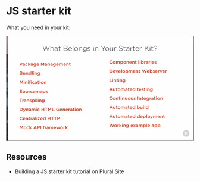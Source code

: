 # JS starter kit

What you need in your kit:

![What you need image](belongs-in-kit.png)

## Resources

- Building a JS starter kit tutorial on Plural Site
